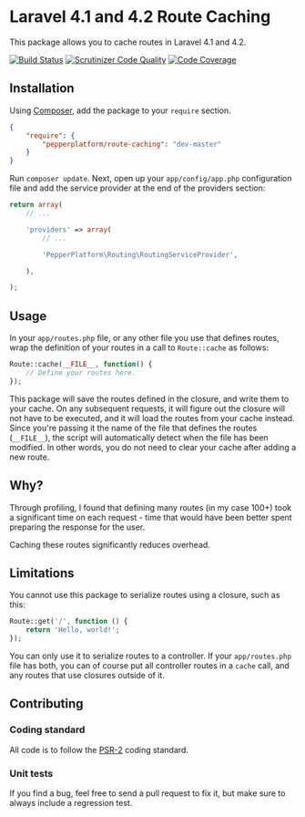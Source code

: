 # Laravel 4.1 and 4.2 Route Caching

This package allows you to cache routes in Laravel 4.1 and 4.2.

[![Build Status](https://travis-ci.org/MaartenStaa/laravel-41-route-caching.svg)][1]
[![Scrutinizer Code Quality](https://scrutinizer-ci.com/g/MaartenStaa/laravel-41-route-caching/badges/quality-score.png?b=master)][2]
[![Code Coverage](https://scrutinizer-ci.com/g/MaartenStaa/laravel-41-route-caching/badges/coverage.png?b=master)][3]

## Installation

Using [Composer](http://getcomposer.org/), add the package to your `require` section.

```json
{
	"require": {
		"pepperplatform/route-caching": "dev-master"
	}
}
```

Run `composer update`. Next, open up your `app/config/app.php` configuration file
and add the service provider at the end of the providers section:

```php
return array(
	// ...

	'providers' => array(
		// ...

		'PepperPlatform\Routing\RoutingServiceProvider',

	),

);
```

## Usage

In your `app/routes.php` file, or any other file you use that defines routes, wrap
the definition of your routes in a call to `Route::cache` as follows:

```php
Route::cache(__FILE__, function() {
	// Define your routes here.
});
```

This package will save the routes defined in the closure, and write them to your
cache. On any subsequent requests, it will figure out the closure will not have
to be executed, and it will load the routes from your cache instead. Since you're
passing it the name of the file that defines the routes (`__FILE__`), the script
will automatically detect when the file has been modified. In other words, you do
not need to clear your cache after adding a new route.


## Why?

Through profiling, I found that defining many routes (in my case 100+) took a
significant time on each request - time that would have been better spent preparing
the response for the user.

Caching these routes significantly reduces overhead.

## Limitations

You cannot use this package to serialize routes using a closure, such as this:

```php
Route::get('/', function () {
	return 'Hello, world!';
});
```

You can only use it to serialize routes to a controller. If your `app/routes.php`
file has both, you can of course put all controller routes in a `cache` call,
and any routes that use closures outside of it.

## Contributing

### Coding standard

All code is to follow the [PSR-2][4] coding standard.

### Unit tests

If you find a bug, feel free to send a pull request to fix it, but make sure to
always include a regression test.

[1]: https://travis-ci.org/MaartenStaa/laravel-41-route-caching
[2]: https://scrutinizer-ci.com/g/MaartenStaa/laravel-41-route-caching/?branch=master
[3]: https://scrutinizer-ci.com/g/MaartenStaa/laravel-41-route-caching/?branch=master
[4]: https://github.com/php-fig/fig-standards/blob/master/accepted/PSR-2-coding-style-guide.md
